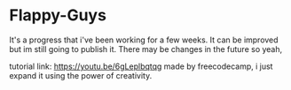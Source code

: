 # Flappy-Guys
It's a progress that i've been working for a few weeks. It can be improved but im still going to publish it.
There may be changes in the future so yeah, 

tutorial link: https://youtu.be/6gLeplbqtqg made by freecodecamp, i just expand it using the power of creativity.
